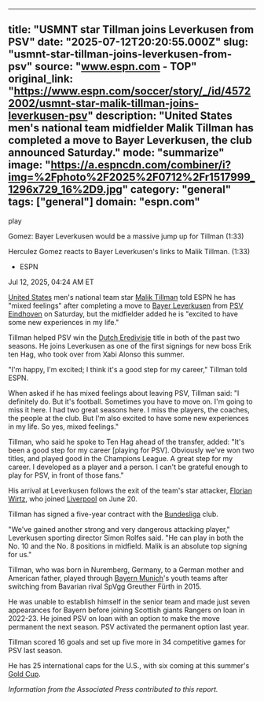 ---
   title: "USMNT star Tillman joins Leverkusen from PSV"
   date: "2025-07-12T20:20:55.000Z"
   slug: "usmnt-star-tillman-joins-leverkusen-from-psv"
   source: "www.espn.com - TOP"
   original_link: "https://www.espn.com/soccer/story/_/id/45722002/usmnt-star-malik-tillman-joins-leverkusen-psv"
   description: "United States men's national team midfielder Malik Tillman has completed a move to Bayer Leverkusen, the club announced Saturday."
   mode: "summarize"
   image: "https://a.espncdn.com/combiner/i?img=%2Fphoto%2F2025%2F0712%2Fr1517999_1296x729_16%2D9.jpg"
   category: "general"
   tags: ["general"]
   domain: "espn.com"
  ---
  <div id="readability-page-1" class="page"><div data-video="watch,640,360,45573385" data-cerebro-id="685a5a5d9c6bbb6be1f8aa2c" data-title="Gomez: Bayer Leverkusen would be a massive jump up for Tillman" data-source="espn"><div><picture><source srcset="https://a.espncdn.com/combiner/i?img=%2Fmedia%2Fmotion%2F2025%2F0624%2Fdm_250624_COM_SOC_Analysis_Gomez_Bayer_Leverkusen_would_be_a_massive_jump_for_Tillman_20250624_GLOBAL%2Fdm_250624_COM_SOC_Analysis_Gomez_Bayer_Leverkusen_would_be_a_massive_jump_for_Tillman_20250624_GLOBAL.jpg&amp;w=943&amp;h=530&amp;cquality=80&amp;format=jpg" media="(min-width: 376px)"><source srcset="https://a.espncdn.com/combiner/i?img=%2Fmedia%2Fmotion%2F2025%2F0624%2Fdm_250624_COM_SOC_Analysis_Gomez_Bayer_Leverkusen_would_be_a_massive_jump_for_Tillman_20250624_GLOBAL%2Fdm_250624_COM_SOC_Analysis_Gomez_Bayer_Leverkusen_would_be_a_massive_jump_for_Tillman_20250624_GLOBAL.jpg&amp;w=375&amp;cquality=80, https://a.espncdn.com/combiner/i?img=%2Fmedia%2Fmotion%2F2025%2F0624%2Fdm_250624_COM_SOC_Analysis_Gomez_Bayer_Leverkusen_would_be_a_massive_jump_for_Tillman_20250624_GLOBAL%2Fdm_250624_COM_SOC_Analysis_Gomez_Bayer_Leverkusen_would_be_a_massive_jump_for_Tillman_20250624_GLOBAL.jpg&amp;w=750&amp;cquality=40&amp;format=jpg 2x" media="(max-width: 375px)"></picture><p><span data-id="45573385">play</span></p></div><figcaption><div><p><span>Gomez: Bayer Leverkusen would be a massive jump up for Tillman (1:33)</span></p><p>Herculez Gomez reacts to Bayer Leverkusen's links to Malik Tillman. (1:33)</p></div></figcaption></div><div><div><ul><li><p>ESPN</p></li></ul><p><span>Jul 12, 2025, 04:24 AM ET</span></p></div><p><a data-clubhouse-guid="e6b65d49-258c-b730-b7db-df75c6b1f714" href="https://www.espn.com/soccer/team?id=660">United States</a> men's national team star <a data-player-guid="fae326e6-8649-3a52-b980-b6ae39ea88e3" href="http://espn.com/soccer/player/_/id/301416/malik-tillman">Malik Tillman</a> told ESPN he has "mixed feelings" after completing a move to <a data-clubhouse-guid="483ec574-cb09-6d8f-e308-302d5d695d70" href="https://www.espn.com/soccer/team?id=131">Bayer Leverkusen</a> from <a href="https://www.espn.co.uk/football/club/_/id/148/psv-eindhoven" target="_blank">PSV Eindhoven</a> on Saturday, but the midfielder added he is "excited to have some new experiences in my life."</p><p>Tillman helped PSV win the <a data-league-guid="e8c15234-75dd-3155-bea5-3a1d9edcfd27" href="https://www.espn.com/soccer/league/_/name/NED.1">Dutch Eredivisie</a> title in both of the past two seasons. He joins Leverkusen as one of the first signings for new boss Erik ten Hag, who took over from Xabi Alonso this summer.</p><p>"I'm happy, I'm excited; I think it's a good step for my career," Tillman told ESPN.</p><p>When asked if he has mixed feelings about leaving PSV, Tillman said: "I definitely do. But it's football. Sometimes you have to move on. I'm going to miss it here. I had two great seasons here. I miss the players, the coaches, the people at the club. But I'm also excited to have some new experiences in my life. So yes, mixed feelings."</p><p>Tillman, who said he spoke to Ten Hag ahead of the transfer, added: "It's been a good step for my career [playing for PSV]. Obviously we've won two titles, and played good in the Champions League. A great step for my career. I developed as a player and a person. I can't be grateful enough to play for PSV, in front of those fans."</p><p>His arrival at Leverkusen follows the exit of the team's star attacker, <a data-player-guid="6fb5c533-f861-37b8-8315-0d57da82124f" href="http://espn.com/soccer/player/_/id/303748/florian-wirtz">Florian Wirtz</a>, who joined <a data-clubhouse-guid="a47fbcec-c948-cf4c-9e41-3dfa37588c9c" href="https://www.espn.com/soccer/team?id=364">Liverpool</a> on June 20.</p><p>Tillman has signed a five-year contract with the <a data-league-guid="30244926-00c4-3f69-8946-f8421c97ff71" href="https://www.espn.com/soccer/league/_/name/GER.1">Bundesliga</a> club.</p><p>"We've gained another strong and very dangerous attacking player," Leverkusen sporting director Simon Rolfes said. "He can play in both the No. 10 and the No. 8 positions in midfield. Malik is an absolute top signing for us."</p><p>Tillman, who was born in Nuremberg, Germany, to a German mother and American father, played through <a data-clubhouse-guid="25b5e432-d3d2-939f-f73b-6e531a6fbd91" href="https://www.espn.com/soccer/team?id=132">Bayern Munich</a>'s youth teams after switching from Bavarian rival SpVgg Greuther Fürth in 2015.</p><p>He was unable to establish himself in the senior team and made just seven appearances for Bayern before joining Scottish giants Rangers on loan in 2022-23. He joined PSV on loan with an option to make the move permanent the next season. PSV activated the permanent option last year.</p><p>Tillman scored 16 goals and set up five more in 34 competitive games for PSV last season.</p><p>He has 25 international caps for the U.S., with six coming at this summer's <a data-league-guid="64cf0d9a-e3a9-33b1-a6ad-64639a8bb51d" href="https://www.espn.com/soccer/league/_/name/CONCACAF.GOLD">Gold Cup</a>.</p><p><em>Information from the Associated Press contributed to this report.</em></p>
</div></div>
